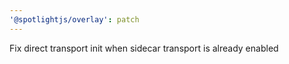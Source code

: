 ```yaml
---
'@spotlightjs/overlay': patch
---
```


Fix direct transport init when sidecar transport is already enabled
